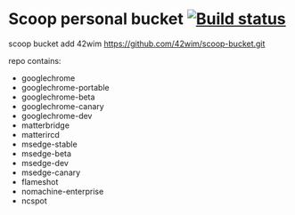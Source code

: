 # Scoop personal bucket [![Build status](https://ci.appveyor.com/api/projects/status/qcacb7wqwa4v300b/branch/master?svg=true)](https://ci.appveyor.com/project/42wim/scoop-bucket/branch/master)

scoop bucket add 42wim https://github.com/42wim/scoop-bucket.git

repo contains:

- googlechrome
- googlechrome-portable
- googlechrome-beta
- googlechrome-canary
- googlechrome-dev
- matterbridge
- matterircd
- msedge-stable
- msedge-beta
- msedge-dev
- msedge-canary
- flameshot
- nomachine-enterprise
- ncspot
